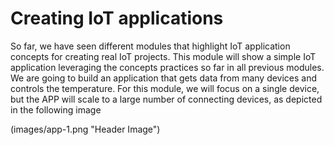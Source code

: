 # Creating IoT applications

So far, we have seen different modules that highlight IoT application concepts for creating real IoT projects. This module will show a simple IoT application leveraging the concepts practices so far in all previous modules.
We are going to build an application that gets data from many devices and controls the temperature. For this module, we will focus on a single device, but the APP will scale to a large number of connecting devices, as depicted in the following image

(images/app-1.png "Header Image")